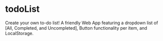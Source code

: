 # todoList
Create your own to-do list! A friendly Web App featuring a dropdown list of [All, Completed, and Uncompleted], Button functionality per item, and LocalStorage. 

